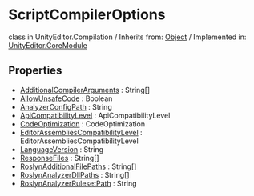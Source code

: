 # ScriptCompilerOptions
class in UnityEditor.Compilation
 / Inherits from: <a href="https://docs.unity3d.com/6000.0/Documentation/ScriptReference/Object.html">Object</a> / Implemented in: <a href="https://docs.unity3d.com/6000.0/Documentation/ScriptReference/UnityEditor.CoreModule.html">UnityEditor.CoreModule</a>
## Properties
- <a href="https://docs.unity3d.com/6000.0/Documentation/ScriptReference/ScriptCompilerOptions-AdditionalCompilerArguments.html">AdditionalCompilerArguments</a> : String[]
- <a href="https://docs.unity3d.com/6000.0/Documentation/ScriptReference/ScriptCompilerOptions-AllowUnsafeCode.html">AllowUnsafeCode</a> : Boolean
- <a href="https://docs.unity3d.com/6000.0/Documentation/ScriptReference/ScriptCompilerOptions-AnalyzerConfigPath.html">AnalyzerConfigPath</a> : String
- <a href="https://docs.unity3d.com/6000.0/Documentation/ScriptReference/ScriptCompilerOptions-ApiCompatibilityLevel.html">ApiCompatibilityLevel</a> : ApiCompatibilityLevel
- <a href="https://docs.unity3d.com/6000.0/Documentation/ScriptReference/ScriptCompilerOptions-CodeOptimization.html">CodeOptimization</a> : CodeOptimization
- <a href="https://docs.unity3d.com/6000.0/Documentation/ScriptReference/ScriptCompilerOptions-EditorAssembliesCompatibilityLevel.html">EditorAssembliesCompatibilityLevel</a> : EditorAssembliesCompatibilityLevel
- <a href="https://docs.unity3d.com/6000.0/Documentation/ScriptReference/ScriptCompilerOptions-LanguageVersion.html">LanguageVersion</a> : String
- <a href="https://docs.unity3d.com/6000.0/Documentation/ScriptReference/ScriptCompilerOptions-ResponseFiles.html">ResponseFiles</a> : String[]
- <a href="https://docs.unity3d.com/6000.0/Documentation/ScriptReference/ScriptCompilerOptions-RoslynAdditionalFilePaths.html">RoslynAdditionalFilePaths</a> : String[]
- <a href="https://docs.unity3d.com/6000.0/Documentation/ScriptReference/ScriptCompilerOptions-RoslynAnalyzerDllPaths.html">RoslynAnalyzerDllPaths</a> : String[]
- <a href="https://docs.unity3d.com/6000.0/Documentation/ScriptReference/ScriptCompilerOptions-RoslynAnalyzerRulesetPath.html">RoslynAnalyzerRulesetPath</a> : String
